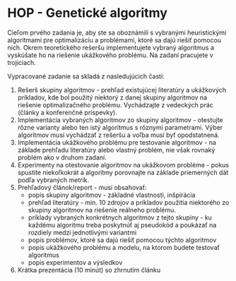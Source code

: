 # HOP - Genetické algoritmy

Cieľom prvého zadania je, aby ste sa oboznámili s vybranými heuristickými algoritmami pre optimalizáciu a problémami, ktoré sa dajú riešiť pomocou nich. Okrem teoretického rešeršu implementujete vybraný algoritmus a vyskúšate ho na riešenie ukážkového problému. Na zadaní pracujete v trojiciach.

Vypracované zadanie sa skladá z nasledujúcich častí:

1. Rešerš skupiny algoritmov - prehľad existujúcej literatúry a ukážkových príkladov, kde bol použitý niektorý z danej skupiny algoritmov na riešenie optimalizačného problému. Vychádzajte z vedeckých prác (články a konferenčné príspevky).
2. Implementácia vybraných algoritmov zo skupiny algoritmov - otestujte rôzne varianty alebo ten istý algoritmus s rôznymi parametrami. Výber algoritmov musí vychádzať z rešeršu a voľba musí byť opodstatnená.
3. Implementácia ukážkového problému pre testovanie algoritmov - na základe prehľadu literatúry alebo vlastný problém, nie však rovnaký problém ako v druhom zadaní.
4. Experimenty na otestovanie algoritmov na ukážkovom probléme - pokus spustite niekoľkokrát a algoritmy porovnajte na základe priemerných dát podľa vybraných metrík.
5. Prehľadový článok/report - musí obsahovať:
    * popis skupiny algoritmov - základné vlastnosti, inšpirácia
    * prehľad literatúry - min. 10 zdrojov a príkladov použitia niektorého zo skupiny algoritmov na riešenie reálneho problému.
    * príklady vybraných konkrétnych algoritmov z tejto skupiny - ku každému algoritmu treba poskytnúť aj pseudokód a poukázať na rozdiely medzi jednotlivými variantmi
    * popis problémov, ktoré sa dajú riešiť pomocou týchto algoritmov
    * popis ukážkového problému a modelu, na ktorom budete testovať algoritmus
    * popis experimentov a výsledkov
5. Krátka prezentácia (10 minút) so zhrnutím článku
